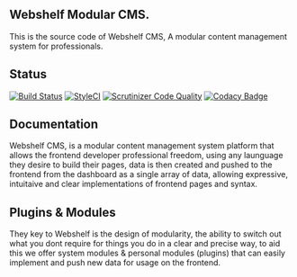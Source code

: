 ## Webshelf Modular CMS.
This is the source code of Webshelf CMS, A modular content management system for professionals.

## Status
[![Build Status](https://travis-ci.org/webshelf/framework.svg?branch=master)](https://travis-ci.org/webshelf/framework)
[![StyleCI](https://styleci.io/repos/98642084/shield?branch=master)](https://styleci.io/repos/98642084)
[![Scrutinizer Code Quality](https://scrutinizer-ci.com/g/webshelf/framework/badges/quality-score.png?b=master)](https://scrutinizer-ci.com/g/webshelf/framework/?branch=master)
[![Codacy Badge](https://api.codacy.com/project/badge/Grade/dd235c87507340e19a9b5c6304327470)](https://www.codacy.com/app/marky291/framework?utm_source=github.com&amp;utm_medium=referral&amp;utm_content=webshelf/framework&amp;utm_campaign=Badge_Grade)

## Documentation
Webshelf CMS, is a modular content management system platform that allows the frontend developer professional freedom, using any launguage they desire to build their pages, data is then created and pushed to the frontend from the dashboard as a single array of data, allowing expressive, intuitaive and clear implementations of frontend pages and syntax.

## Plugins & Modules
They key to Webshelf is the design of modularity, the ability to switch out what you dont require for things you do in a clear and precise way, to aid this we offer system modules & personal modules (plugins) that can easily implement and push new data for usage on the frontend.
